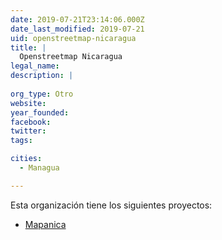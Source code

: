 ```yaml
---
date: 2019-07-21T23:14:06.000Z
date_last_modified: 2019-07-21
uid: openstreetmap-nicaragua
title: |
  Openstreetmap Nicaragua
legal_name: 
description: |
  
org_type: Otro
website: 
year_founded: 
facebook: 
twitter: 
tags:

cities: 
  - Managua

---
```


Esta organización tiene los siguientes proyectos:

- [Mapanica](/proyectos/mapanica)
